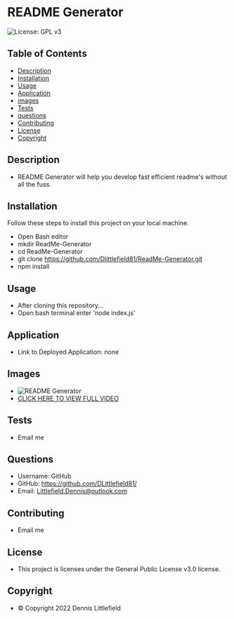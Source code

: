 
# README Generator
![License: GPL v3](https://img.shields.io/badge/License-GPLv3-blue.svg)

## Table of Contents
- [Description](#description)
- [Installation](#installation)
- [Usage](#usage)
- [Application](#application)
- [images](#images)
- [Tests](#tests)
- [questions](#questions)
- [Contributing](#contributing)
- [License](#license)
- [Copyright](#copyright)

## Description
- README Generator will help you develop fast efficient readme's without all the fuss.

## Installation

Follow these steps to install this project on your local machine.
- Open Bash editor
- mkdir ReadMe-Generator
- cd ReadMe-Generator
- git clone https://github.com/Dlittlefield81/ReadMe-Generator.git
- npm install

## Usage
- After cloning this repository...
- Open bash terminal enter 'node index.js'

## Application
- Link to Deployed Application: none

## Images
- ![README Generator](./assets/images/ReadMe-Generator.gif)
- [CLICK HERE TO VIEW FULL VIDEO](./assets/images/ReadMe-Generator.webm)
## Tests
- Email me

## Questions
- Username: GitHub
- GitHub: https://github.com/DLittlefield81/
- Email: Littlefield.Dennis@outlook.com

## Contributing
- Email me


## License
- This project is licenses under the General Public License v3.0 license.


## Copyright
- © Copyright 2022 Dennis Littlefield